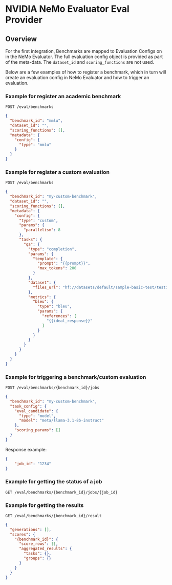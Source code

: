 # NVIDIA NeMo Evaluator Eval Provider


## Overview

For the first integration, Benchmarks are mapped to Evaluation Configs on in the NeMo Evaluator. The full evaluation config object is provided as part of the meta-data. The `dataset_id` and `scoring_functions` are not used.

Below are a few examples of how to register a benchmark, which in turn will create an evaluation config in NeMo Evaluator and how to trigger an evaluation.

### Example for register an academic benchmark

```
POST /eval/benchmarks
```
```json
{
  "benchmark_id": "mmlu",
  "dataset_id": "",
  "scoring_functions": [],
  "metadata": {
    "config": {
      "type": "mmlu"
    }
  }
}
```

### Example for register a custom evaluation

```
POST /eval/benchmarks
```
```json
{
  "benchmark_id": "my-custom-benchmark",
  "dataset_id": "",
  "scoring_functions": [],
  "metadata": {
    "config": {
      "type": "custom",
      "params": {
        "parallelism": 8
      },
      "tasks": {
        "qa": {
          "type": "completion",
          "params": {
            "template": {
              "prompt": "{{prompt}}",
              "max_tokens": 200
            }
          },
          "dataset": {
            "files_url": "hf://datasets/default/sample-basic-test/testing/testing.jsonl"
          },
          "metrics": {
            "bleu": {
              "type": "bleu",
              "params": {
                "references": [
                  "{{ideal_response}}"
                ]
              }
            }
          }
        }
      }
    }
  }
}
```

### Example for triggering a benchmark/custom evaluation

```
POST /eval/benchmarks/{benchmark_id}/jobs
```
```json
{
  "benchmark_id": "my-custom-benchmark",
  "task_config": {
    "eval_candidate": {
      "type": "model",
      "model": "meta/llama-3.1-8b-instruct"
    },
    "scoring_params": []
  }
}
```

Response example:
```json
{
    "job_id": "1234"
}
```

### Example for getting the status of a job
```
GET /eval/benchmarks/{benchmark_id}/jobs/{job_id}
```

### Example for getting the results
```
GET /eval/benchmarks/{benchmark_id}/result
```
```json
{
  "generations": [],
  "scores": {
    "{benchmark_id}": {
      "score_rows": [],
      "aggregated_results": {
        "tasks": {},
        "groups": {}
      }
    }
  }
}
```
